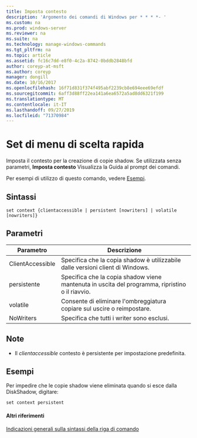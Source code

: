 ```yaml
---
title: Imposta contesto
description: 'Argomento dei comandi di Windows per * * * *- '
ms.custom: na
ms.prod: windows-server
ms.reviewer: na
ms.suite: na
ms.technology: manage-windows-commands
ms.tgt_pltfrm: na
ms.topic: article
ms.assetid: fc16c7dd-e8f0-4c2a-8742-0bddb2848bfd
author: coreyp-at-msft
ms.author: coreyp
manager: dongill
ms.date: 10/16/2017
ms.openlocfilehash: 16f71d831f374f495abf2239cb8e694eee69efdf
ms.sourcegitcommit: 6aff3d88ff22ea141a6ea6572a5ad8dd6321f199
ms.translationtype: MT
ms.contentlocale: it-IT
ms.lasthandoff: 09/27/2019
ms.locfileid: "71370984"
---
```

# <a name="set-contex"></a>Set di menu di scelta rapida



Imposta il contesto per la creazione di copie shadow. Se utilizzata senza parametri, **Imposta contesto** Visualizza la Guida al prompt dei comandi.

Per esempi di utilizzo di questo comando, vedere [Esempi](#BKMK_examples).

## <a name="syntax"></a>Sintassi

```
set context {clientaccessible | persistent [nowriters] | volatile [nowriters]}
```

## <a name="parameters"></a>Parametri

|Parametro|Descrizione|
|---------|-----------|
|ClientAccessible|Specifica che la copia shadow è utilizzabile dalle versioni client di Windows.|
|persistente|Specifica che la copia shadow viene mantenuta in uscita del programma, ripristino o il riavvio.|
|volatile|Consente di eliminare l'ombreggiatura copiare sul uscire o reimpostare.|
|NoWriters|Specifica che tutti i writer sono esclusi.|

## <a name="remarks"></a>Note

-   Il *clientaccessible* contesto è persistente per impostazione predefinita.

## <a name="BKMK_examples"></a>Esempi

Per impedire che le copie shadow viene eliminata quando si esce dalla DiskShadow, digitare:
```
set context persistent
```

#### <a name="additional-references"></a>Altri riferimenti

[Indicazioni generali sulla sintassi della riga di comando](command-line-syntax-key.md)